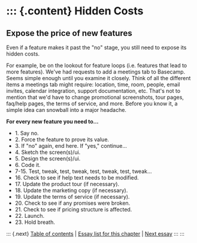 ::: {.content}
Hidden Costs
============

Expose the price of new features
--------------------------------

Even if a feature makes it past the \"no\" stage, you still need to
expose its hidden costs.

For example, be on the lookout for feature loops (i.e. features that
lead to more features). We\'ve had requests to add a meetings tab to
Basecamp. Seems simple enough until you examine it closely. Think of all
the different items a meetings tab might require: location, time, room,
people, email invites, calendar integration, support documentation, etc.
That\'s not to mention that we\'d have to change promotional
screenshots, tour pages, faq/help pages, the terms of service, and more.
Before you know it, a simple idea can snowball into a major headache.

**For every new feature you need to\...**

-   1\. Say no.
-   2\. Force the feature to prove its value.
-   3\. If \"no\" again, end here. If \"yes,\" continue\...
-   4\. Sketch the screen(s)/ui.
-   5\. Design the screen(s)/ui.
-   6\. Code it.
-   7-15. Test, tweak, test, tweak, test, tweak, test, tweak\...
-   16\. Check to see if help text needs to be modified.
-   17\. Update the product tour (if necessary).
-   18\. Update the marketing copy (if necessary).
-   19\. Update the terms of service (if necessary).
-   20\. Check to see if any promises were broken.
-   21\. Check to see if pricing structure is affected.
-   22\. Launch.
-   23\. Hold breath.

::: {.next}
[Table of contents](toc.php) \| [Essay list for this
chapter](toc.php#ch05) \| [Next essay](ch05_Can_You_Handle_It.php)
:::
:::
